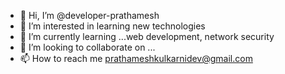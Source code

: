 - 👋 Hi, I’m @developer-prathamesh
- 👀 I’m interested in learning new technologies 
- 🌱 I’m currently learning ...web development, network security
- 💞️ I’m looking to collaborate on ...
- 📫 How to reach me prathameshkulkarnidev@gmail.com


<!---
developer-prathamesh/developer-prathamesh is a ✨ special ✨ repository because its `README.md` (this file) appears on your GitHub profile.
You can click the Preview link to take a look at your changes.
--->
